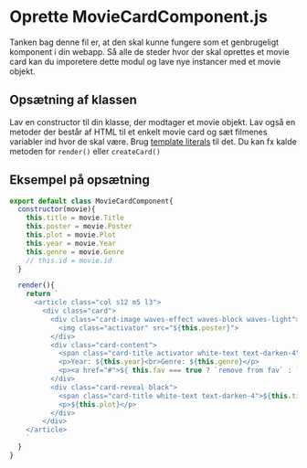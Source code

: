 # Oprette MovieCardComponent.js
Tanken bag denne fil er, at den skal kunne fungere som et genbrugeligt komponent i din webapp. Så alle de steder hvor der skal oprettes et movie card kan du imporetere dette modul og lave nye instancer med et movie objekt.

## Opsætning af klassen
Lav en constructor til din klasse, der modtager et movie objekt. Lav også en metoder der består af HTML til et enkelt movie card og sæt filmenes variabler ind hvor de skal være. Brug [template literals](https://developer.mozilla.org/en-US/docs/Web/JavaScript/Reference/Template_literals) til det. Du kan fx kalde metoden for `render()` eller `createCard()` 

## Eksempel på opsætning
```javascript
export default class MovieCardComponent{
  constructor(movie){
    this.title = movie.Title
    this.poster = movie.Poster
    this.plot = movie.Plot
    this.year = movie.Year
    this.genre = movie.Genre
    // this.id = movie.id
  }

  render(){
    return `
      <article class="col s12 m5 l3">
        <div class="card">
          <div class="card-image waves-effect waves-block waves-light">
            <img class="activator" src="${this.poster}">
          </div>
          <div class="card-content">
            <span class="card-title activator white-text text-darken-4">${this.title}<i class="material-icons right">arrow_upward</i></span>
            <p>Year: ${this.year}<br>Genre: ${this.genre}</p>
            <p><a href="#">${ this.fav === true ? `remove from fav` : `add to fav` }Add to Favorites</a></p>
          </div>
          <div class="card-reveal black">
            <span class="card-title white-text text-darken-4">${this.title}<i class="material-icons right">close</i></span>
            <p>${this.plot}</p>
          </div>
        </div>
    </article>
    `
  }
}
```
